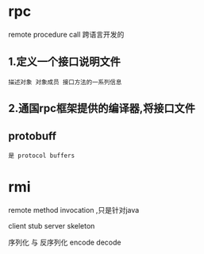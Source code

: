 # rpc
remote procedure call
跨语言开发的
## 1.定义一个接口说明文件
	描述对象 对象成员 接口方法的一系列信息
## 2.通国rpc框架提供的编译器,将接口文件
## 	

## protobuff
	是 protocol buffers
	
	


# rmi
remote method invocation ,只是针对java

client stub
server skeleton

序列化 与 反序列化  encode decode
